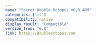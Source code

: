 ```yaml
---
name: "Secret Double Octopus v0.0 ARM"
categories: ['it']
compatibility: native
display_result: "Compatible"
version_from: "6.8"
link: https://doubleoctopus.com
---
```

